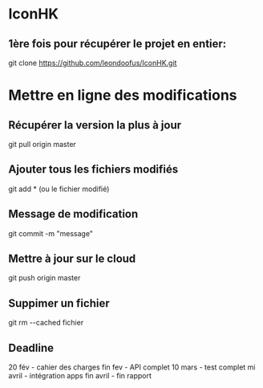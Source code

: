 # IconHK

## 1ère fois pour récupérer le projet en entier:
git clone https://github.com/leondoofus/IconHK.git

# Mettre en ligne des modifications
## Récupérer la version la plus à jour
git pull origin master

## Ajouter tous les fichiers modifiés
git add * (ou le fichier modifié)

## Message de modification
git commit -m "message"

## Mettre à jour sur le cloud
git push origin master

## Suppimer un fichier
git rm --cached fichier

## Deadline
20 fév - cahier des charges
fin fev - API complet
10 mars - test complet
mi avril - intégration apps
fin avril - fin rapport